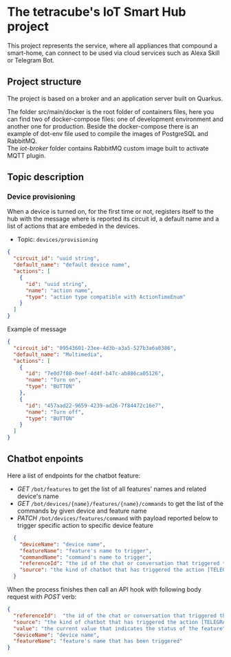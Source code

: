 # The tetracube's IoT Smart Hub project

This project represents the service, where all appliances that compound a smart-home, can connect to be used via cloud
services such as Alexa Skill or Telegram Bot.

## Project structure

The project is based on a broker and an application server built on Quarkus.

The folder src/main/docker is the root folder of containers files, here you can find two of docker-compose files: one of
development environment and another one for production. Beside the docker-compose there is an example of dot-env file
used to compile the images of PostgreSQL and RabbitMQ.<br/>
The *iot-broker* folder contains RabbitMQ custom image built to activate MQTT plugin.

## Topic description

### Device provisioning

When a device is turned on, for the first time or not, registers itself to the hub with the message where is reported
its circuit id, a default name and a list of actions that are embeded in the devices.

* Topic: `devices/provisioning`

```json
{
  "circuit_id": "uuid string",
  "default_name": "default device name",
  "actions": [
    {
      "id": "uuid string",
      "name": "action name",
      "type": "action type compatible with ActionTimeEnum"
    }
  ]
}
```

Example of message

```json
{
  "circuit_id": "09543601-23ee-4d3b-a3a5-527b3a6a8386",
  "default_name": "Multimedia",
  "actions": [
    {
      "id": "7e0d7f80-0eef-4d4f-b47c-ab886ca05126",
      "name": "Turn on",
      "type": "BUTTON"
    },
    {
      "id": "457aad22-9659-4239-ad26-7f84472c16e7",
      "name": "Turn off",
      "type": "BUTTON"
    }
  ]
}
```

## Chatbot enpoints

Here a list of endpoints for the chatbot feature:

* *GET* `/bot/features` to get the list of all features' names and related device's name
* *GET* `/bot/devices/{name}/features/{name}/commands` to get the list of the commands by given device and feature name
* *PATCH* `/bot/devices/features/command` with payload reported below to trigger specific action to specific device
  feature

```json
  {
    "deviceName": "device name", 
    "featureName": "feature's name to trigger", 
    "commandName": "command's name to trigger", 
    "referenceId": "the id of the chat or conversation that triggered the action", 
    "source": "the kind of chatbot that has triggered the action [TELEGRAM|ALEXA]"
  }
  ```

When the process finishes then call an API hook with following body request with *POST* verb:

```json
{
  "referenceId":  "the id of the chat or conversation that triggered the action",
  "source": "the kind of chatbot that has triggered the action [TELEGRAM|ALEXA]",
  "value": "the current value that indicates the status of the feature",
  "deviceName": "device name",
  "featureName": "feature's name that has been triggered"
}
```
